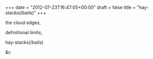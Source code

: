 +++
date = "2012-07-23T16:47:05+00:00"
draft = false
title = "hay-stacks(/bails)"
+++
<p>the cloud edges,</p>&#13;
<p>definitional limits,</p>&#13;
<p>hay-stacks(/bails)</p>&#13;
<p>&amp;c</p>&#13;
 
